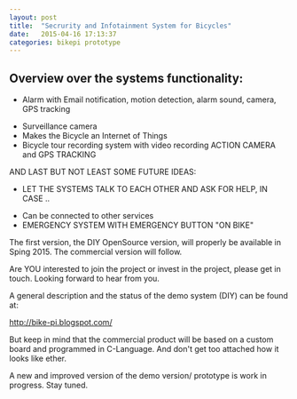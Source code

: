 ```yaml
---
layout: post
title:  "Secrurity and Infotainment System for Bicycles"
date:   2015-04-16 17:13:37
categories: bikepi prototype
---
```

## Overview over the systems functionality:

* Alarm with Email notification, motion detection, alarm sound, camera, GPS tracking
- Surveillance camera
- Makes the Bicycle an Internet of Things
- Bicycle tour recording system with video recording ACTION CAMERA and GPS TRACKING

AND LAST BUT NOT LEAST SOME FUTURE IDEAS:

* LET THE SYSTEMS TALK TO EACH OTHER AND ASK FOR HELP, IN CASE ..
- Can be connected to other services
- EMERGENCY SYSTEM WITH EMERGENCY BUTTON 
 "ON BIKE"

The first version, the DIY OpenSource version, will properly be available in Sping 2015. The commercial version will follow.

Are YOU interested to join the project or invest in the project, please get in touch. Looking forward to hear from you.

A general description and the status of the demo system (DIY) can be found at:

http://bike-pi.blogspot.com/

But keep in mind that the commercial product will be based on a custom board and programmed in C-Language. And don't get too attached how it looks like ether.  

A new and improved version of the demo version/ prototype is work in progress. Stay tuned.
